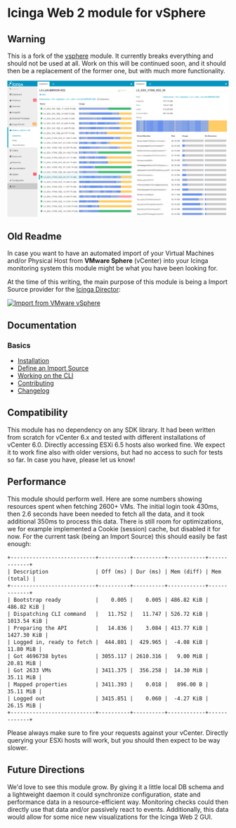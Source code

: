 Icinga Web 2 module for vSphere
===============================

Warning
-------

This is a fork of the [vsphere](https://github.com/Icinga/icingaweb2-module-vsphere)
module. It currently breaks everything and should not be used at all. Work on
this will be continued soon, and it should then be a replacement of the former
one, but with much more functionality.

![VMware vSphere Datastores](doc/screenshot/00_preview/00_preview_vmware-vsphere-datastores.png)


Old Readme
----------

In case you want to have an automated import of your Virtual Machines and/or
Physical Host from **VMware Sphere** (vCenter) into your Icinga monitoring
system this module might be what you have been looking for.

At the time of this writing, the main purpose of this module is being a
Import Source provider for the [Icinga Director](https://github.com/Icinga/icingaweb2-module-director):

[![Import from VMware vSphere](doc/screenshot/00_preview/000_preview-vmware-vsphere-center-configuration-for-icinga-director.png)](doc/03-Import-Source.md)


Documentation
-------------

### Basics
* [Installation](doc/01-Installation.md)
* [Define an Import Source](doc/03-Import-Source.md)
* [Working on the CLI](doc/04-CLI-Commands.md)
* [Contributing](doc/81-Contributing.md)
* [Changelog](doc/84-Changelog.md)

Compatibility
-------------

This module has no dependency on any SDK library. It had been written from
scratch for vCenter 6.x and tested with different installations of vCenter 6.0.
Directly accessing ESXi 6.5 hosts also worked fine. We expect it to work fine
also with older versions, but had no access to such for tests so far. In case
you have, please let us know!

Performance
-----------

This module should perform well. Here are some numbers showing resources spent
when fetching 2600+ VMs. The initial login took 430ms, then 2.6 seconds have
been needed to fetch all the data, and it took additional 350ms to process this
data. There is still room for optimizations, we for example implemented a Cookie
(session) cache, but disabled it for now. For the current task (being an Import
Source) this should easily be fast enough:

    +---------------------------+----------+----------+------------+-------------+
    | Description               | Off (ms) | Dur (ms) | Mem (diff) | Mem (total) |
    +---------------------------+----------+----------+------------+-------------+
    | Bootstrap ready           |    0.005 |    0.005 | 486.82 KiB |  486.82 KiB |
    | Dispatching CLI command   |   11.752 |   11.747 | 526.72 KiB | 1013.54 KiB |
    | Preparing the API         |   14.836 |    3.084 | 413.77 KiB | 1427.30 KiB |
    | Logged in, ready to fetch |  444.801 |  429.965 |  -4.08 KiB |   11.80 MiB |
    | Got 4696738 bytes         | 3055.117 | 2610.316 |   9.00 MiB |   20.81 MiB |
    | Got 2633 VMs              | 3411.375 |  356.258 |  14.30 MiB |   35.11 MiB |
    | Mapped properties         | 3411.393 |    0.018 |   896.00 B |   35.11 MiB |
    | Logged out                | 3415.851 |    0.060 |  -4.27 KiB |   26.15 MiB |
    +---------------------------+----------+----------+------------+-------------+

Please always make sure to fire your requests against your vCenter. Directly
querying your ESXi hosts will work, but you should then expect to be way slower.

Future Directions
-----------------

We'd love to see this module grow. By giving it a little local DB schema and a
lightweight daemon it could synchronize configuration, state and performance
data in a resource-efficient way. Monitoring checks could then directly use that
data and/or passively react to events. Additionally, this data would allow for
some nice new visualizations for the Icinga Web 2 GUI.
